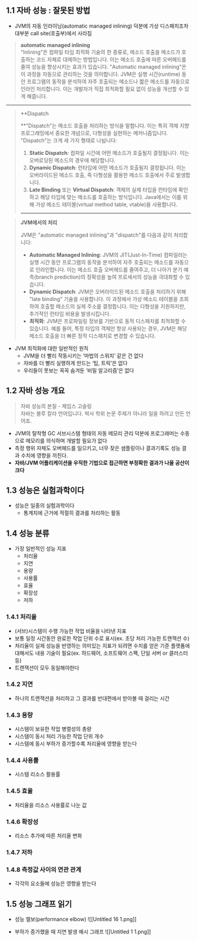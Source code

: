 ## 1.1 자바 성능 : 잘못된 방법

- JVM의 자동 인라이닝(automatic managed inlining) 덕분에 가상 디스패치조차 대부분 call site(호출부)에서 사라짐

> **automatic managed inlining**  
> "Inlining"은 컴파일 타임 최적화 기술의 한 종류로, 메소드 호출을 메소드가 호출하는 코드 자체로 대체하는 방법입니다. 이는 메소드 호출에 따른 오버헤드를 줄여 성능을 향상시키는 효과가 있습니다. "Automatic managed inlining"은 이 과정을 자동으로 관리하는 것을 의미합니다. JVM은 실행 시간(runtime) 동안 프로그램의 동작을 분석하여 자주 호출되는 메소드나 짧은 메소드를 자동으로 인라인 처리합니다. 이는 개발자가 직접 최적화할 필요 없이 성능을 개선할 수 있게 해줍니다.  

---


> **Dispatch  
>   
> **"Dispatch"는 메소드 호출을 처리하는 방식을 말합니다. 이는 특히 객체 지향 프로그래밍에서 중요한 개념으로, 다형성을 실현하는 메커니즘입니다. "Dispatch"는 크게 세 가지 형태로 나뉩니다:
> 
> 1. **Static Dispatch**: 컴파일 시간에 어떤 메소드가 호출될지 결정됩니다. 이는 오버로딩된 메소드의 경우에 해당합니다.
> 2. **Dynamic Dispatch**: 런타임에 어떤 메소드가 호출될지 결정됩니다. 이는 오버라이드된 메소드 호출, 즉 다형성을 활용한 메소드 호출에서 주로 발생합니다.
> 3. **Late Binding** 또는 **Virtual Dispatch**: 객체의 실제 타입을 런타임에 확인하고 해당 타입에 맞는 메소드를 호출하는 방식입니다. Java에서는 이를 위해 가상 메소드 테이블(virtual method table, vtable)을 사용합니다.
> ---

> **JVM에서의 처리**
> 
> JVM은 "automatic managed inlining"과 "dispatch"를 다음과 같이 처리합니다:
> 
> - **Automatic Managed Inlining**: JVM의 JIT(Just-In-Time) 컴파일러는 실행 시간 동안 프로그램의 동작을 분석하여 자주 호출되는 메소드를 자동으로 인라인합니다. 이는 메소드 호출 오버헤드를 줄여주고, 더 나아가 분기 예측(branch prediction)의 정확성을 높여 프로세서의 성능을 극대화할 수 있습니다.
> - **Dynamic Dispatch**: JVM은 오버라이드된 메소드 호출을 처리하기 위해 "late binding" 기술을 사용합니다. 이 과정에서 가상 메소드 테이블을 조회하여 호출할 메소드의 실제 주소를 결정합니다. 이는 다형성을 지원하지만, 추가적인 런타임 비용을 발생시킵니다.
> - **최적화**: JVM은 프로파일링 정보를 기반으로 동적 디스패치를 최적화할 수 있습니다. 예를 들어, 특정 타입의 객체만 항상 사용되는 경우, JVM은 해당 메소드 호출을 더 빠른 정적 디스패치로 변경할 수 있습니다.

- JVM 최적화에 대한 일반적인 원칙
    - JVM을 더 빨리 작동시키는 ‘마법의 스위치’ 같은 건 없다
    - 자바를 더 빨리 실행하게 만드는 ‘팁, 트릭’은 없다
    - 우리들이 못보는 꼭꼭 숨겨둔 ‘비밀 알고리즘’은 없다

## 1.2 자바 성능 개요

> 자바 성능의 본질 - 제임스 고슬링  
> 자바는 블루 칼라 언어입니다. 박사 학위 논문 주제가 아니라 일을 하려고 만든 언어죠.  

- JVM의 탈착형 GC 서브시스템 형태의 자동 메모리 관리 덕분에 프로그래머는 수동으로 메모리를 의식하며 개발할 필요가 없다
- 측정 행위 자체도 오버헤드를 일으키고, 너무 잦은 샘플링이나 결과기록도 성능 결과 수치에 영향을 끼친다.
- **자바/JVM 어플리케이션을 우직한 기법으로 접근하면 부정확한 결과가 나올 공산이 크다**

## 1.3 성능은 실험과학이다

- 성능은 일종의 실험과학이다
    - 통계치에 근거에 적절히 결과를 처리하는 활동

## 1.4 성능 분류
- 가장 일반적인 성능 지표
    - 처리율
    - 지연
    - 용량
    - 사용률
    - 효율
    - 확장성
    - 저하
### 1.4.1 처리율

- (서브)시스템이 수행 가능한 작업 비율을 나타낸 지표
- 보통 일정 시간동안 완료한 작업 단위 수로 표시(ex. 초당 처리 가능한 트랜잭션 수)
- 처리율이 실제 성능을 반영하는 의미있는 지표가 되려면 수치를 얻은 기준 플랫폼에 대해서도 내용 기술이 필요(ex. 하드웨어, 소프트웨어 스펙, 단일 서버 or 클러스터 등)
- 트랜잭션이 모두 동일해야한다
### 1.4.2 지연

- 하나의 트랜잭션을 처리하고 그 결과를 반대편에서 받아볼 때 걸리는 시간
### 1.4.3 용량

- 시스템이 보유한 작업 병렬성의 총량
- 시스템이 동시 처리 가능한 작업 단위 개수
- 시스템에 동시 부하가 증가할수록 처리율에 영향을 받는다
### 1.4.4 사용률
- 시스템 리소스 활용률

### 1.4.5 효율
- 처리율을 리소스 사용률로 나눈 값

### 1.4.6 확장성
- 리소스 추가에 따른 처리율 변화

### 1.4.7 저하
### 1.4.8 측정값 사이의 연관 관계
- 각각의 요소들에 성능은 영향을 받는다

## 1.5 성능 그래프 읽기
- 성능 엘보(performance elbow)
        ![[Untitled 16 1.png]]
    
- 부하가 증가했을 때 지연 발생 예시 그래프
        ![[Untitled 1 1.png]]
